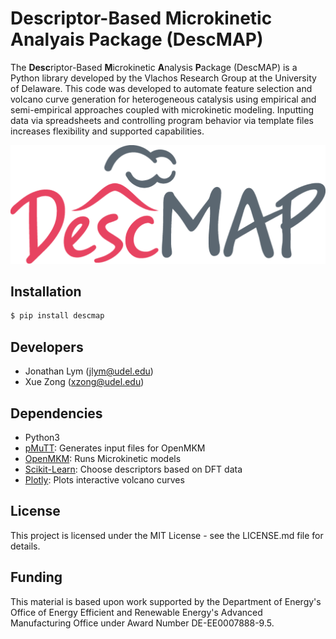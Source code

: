 # Descriptor-Based Microkinetic Analyais Package (DescMAP)

The **Desc**riptor-Based **M**icrokinetic **A**nalysis **P**ackage
(DescMAP) is a Python library developed by the Vlachos Research Group at
the University of Delaware. This code was developed to automate feature
selection and volcano curve generation for heterogeneous catalysis using
empirical and semi-empirical approaches coupled with microkinetic
modeling. Inputting data via spreadsheets and controlling program
behavior via template files increases flexibility and supported
capabilities.

![image](docs/DescMAP_logo.png)

## Installation

```bash
$ pip install descmap
```

## Developers

-   Jonathan Lym (<jlym@udel.edu>)
-   Xue Zong (<xzong@udel.edu>)

## Dependencies

-   Python3
-   [pMuTT](https://vlachosgroup.github.io/pMuTT/): Generates input
    files for OpenMKM
-   [OpenMKM](https://vlachosgroup.github.io/openmkm/): Runs
    Microkinetic models
-   [Scikit-Learn](https://scikit-learn.org/stable/): Choose descriptors
    based on DFT data
-   [Plotly](https://plotly.com/): Plots interactive volcano curves

## License

This project is licensed under the MIT License - see the LICENSE.md file
for details.

## Funding

This material is based upon work supported by the Department of
Energy\'s Office of Energy Efficient and Renewable Energy\'s Advanced
Manufacturing Office under Award Number DE-EE0007888-9.5.
